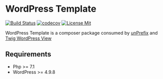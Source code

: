 # WordPress Template
[![Build Status](https://img.shields.io/travis/widoz/wordpress-template/develop.svg?style=flat-square)](https://travis-ci.org/widoz/wordpress-template)
[![codecov](https://img.shields.io/codecov/c/github/widoz/wordpress-template/develop.svg?style=flat-square)](https://codecov.io/gh/widoz/wordpress-template)
[![License Mit](https://img.shields.io/github/license/widoz/wordpress-template.svg?style=flat-square)](https://opensource.org/licenses/MIT)

WordPress Template is a composer package consumed by [unPrefix](https://github.com/widoz/unprefix) and [Twig WordPress View](https://github.com/widoz/twig-wordpress-view)


## Requirements

- Php >= 7.1
- WordPress >= 4.9.8
